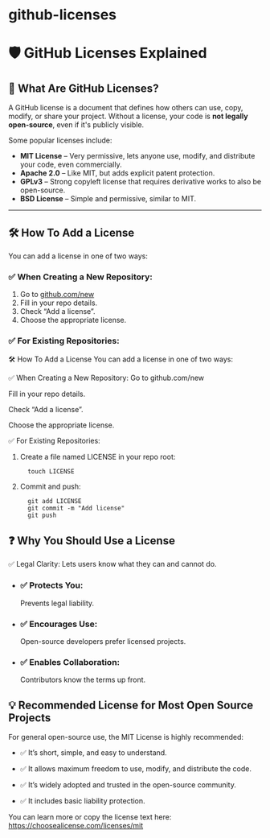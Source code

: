 # github-licenses
# 🛡️ GitHub Licenses Explained

## 📌 What Are GitHub Licenses?

A GitHub license is a document that defines how others can use, copy, modify, or share your project. Without a license, your code is **not legally open-source**, even if it's publicly visible.

Some popular licenses include:

- **MIT License** – Very permissive, lets anyone use, modify, and distribute your code, even commercially.
- **Apache 2.0** – Like MIT, but adds explicit patent protection.
- **GPLv3** – Strong copyleft license that requires derivative works to also be open-source.
- **BSD License** – Simple and permissive, similar to MIT.

---

## 🛠️ How To Add a License

You can add a license in one of two ways:

### ✅ When Creating a New Repository:

1. Go to [github.com/new](https://github.com/new)
2. Fill in your repo details.
3. Check “Add a license”.
4. Choose the appropriate license.

### ✅ For Existing Repositories:

🛠️ How To Add a License
You can add a license in one of two ways:

✅ When Creating a New Repository:
Go to github.com/new

Fill in your repo details.

Check “Add a license”.

Choose the appropriate license.

✅ For Existing Repositories:
1. Create a file named LICENSE in your repo root:

         touch LICENSE
2. Commit and push:

         git add LICENSE
         git commit -m "Add license"
         git push
## ❓ Why You Should Use a License
✅ Legal Clarity: Lets users know what they can and cannot do.

 * <h3>✅ Protects You:</h3> Prevents legal liability.

 * <h3>✅ Encourages Use:</h3> Open-source developers prefer licensed projects.

 * <h3>✅ Enables Collaboration:</h3> Contributors know the terms up front.

## 💡 Recommended License for Most Open Source Projects
For general open-source use, the MIT License is highly recommended:

 * ✅ It’s short, simple, and easy to understand.

 * ✅ It allows maximum freedom to use, modify, and distribute the code.

 * ✅ It’s widely adopted and trusted in the open-source community.

 * ✅ It includes basic liability protection.

You can learn more or copy the license text here: https://choosealicense.com/licenses/mit
